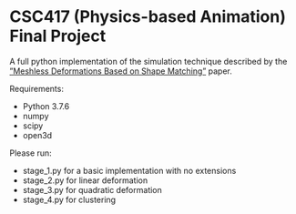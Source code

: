 # CSC417 (Physics-based Animation) Final Project
A full python implementation of the simulation technique described by the [”Meshless Deformations Based on Shape Matching”](http://graphics.stanford.edu/courses/cs468-05-fall/Papers/p471-muller.pdf) paper.

Requirements:
- Python 3.7.6
- numpy
- scipy
- open3d

Please run:
- stage_1.py for a basic implementation with no extensions
- stage_2.py for linear deformation 
- stage_3.py for quadratic deformation
- stage_4.py for clustering
